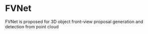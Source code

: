 # FVNet
FVNet is proposed for 3D object front-view proposal generation and detection from point cloud

